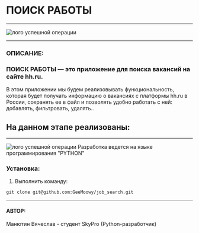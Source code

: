 # ПОИСК РАБОТЫ

---

![лого успешной операции](https://kwsolutionz.com/wp-content/uploads/2018/09/e-com-01.png)

---
### ОПИСАНИЕ:
### ПОИСК РАБОТЫ  — это приложение для поиска вакансий на сайте hh.ru.
В этом приложении мы будем реализовывать функциональность, которая будет получать информацию о вакансиях 
с платформы hh.ru в России, сохранять ее в файл и позволять удобно работать с ней: добавлять, фильтровать, удалять..

На данном этапе реализованы:
- 



---
![лого успешной операции](https://blog.maxford.ru/upload/000/u1/5/d/python-logo-small.png)
Разработка ведется на языке программирования "PYTHON"

### Установка:
1. Выполнить команду:

`git clone git@github.com:GeeMoowy/job_search.git`

---
#### АВТОР:
Манютин Вячеслав - студент SkyPro (Python-разработчик)
